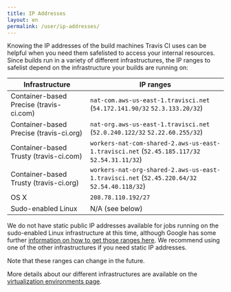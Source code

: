 ```yaml
---
title: IP Addresses
layout: en
permalink: /user/ip-addresses/
---
```


Knowing the IP addresses of the build machines Travis CI uses can be helpful
when you need them safelisted to access your internal resources. Since builds
run in a variety of different infrastructures, the IP ranges to safelist depend
on the infrastructure your builds are running on:

| Infrastructure                          | IP ranges |
| --------------------------------------- | -------------------------------------------------------------------------- |
| Container-based Precise (travis-ci.com) | `nat-com.aws-us-east-1.travisci.net` (`54.172.141.90/32` `52.3.133.20/32`) |
| Container-based Precise (travis-ci.org) | `nat-org.aws-us-east-1.travisci.net` (`52.0.240.122/32` `52.22.60.255/32`) |
| Container-based Trusty (travis-ci.com)  | `workers-nat-com-shared-2.aws-us-east-1.travisci.net` (`52.45.185.117/32` `52.54.31.11/32`) |
| Container-based Trusty (travis-ci.org)  | `workers-nat-org-shared-2.aws-us-east-1.travisci.net` (`52.45.220.64/32` `52.54.40.118/32`) |
| OS X                                    | `208.78.110.192/27` |
| Sudo-enabled Linux                      | N/A (see below) |

We do not have static public IP addresses available for jobs running on the
sudo-enabled Linux infrastructure at this time, although Google has some further
[information on how to get those ranges
here](https://cloud.google.com/compute/docs/faq#where_can_i_find_short_product_name_ip_ranges).
We recommend using one of the other infrastructures if you need static IP
addresses.

Note that these ranges can change in the future.

More details about our different infrastructures are available on the
[virtualization environments
page](/user/ci-environment/#Virtualization-environments).
